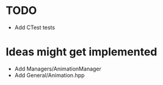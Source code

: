 # TODO
+ Add CTest tests

# Ideas might get implemented
+ Add Managers/AnimationManager
+ Add General/Animation.hpp

